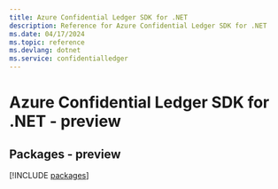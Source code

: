 ```yaml
---
title: Azure Confidential Ledger SDK for .NET
description: Reference for Azure Confidential Ledger SDK for .NET
ms.date: 04/17/2024
ms.topic: reference
ms.devlang: dotnet
ms.service: confidentialledger
---
```

# Azure Confidential Ledger SDK for .NET - preview
## Packages - preview
[!INCLUDE [packages](confidential-ledger-index.md)]